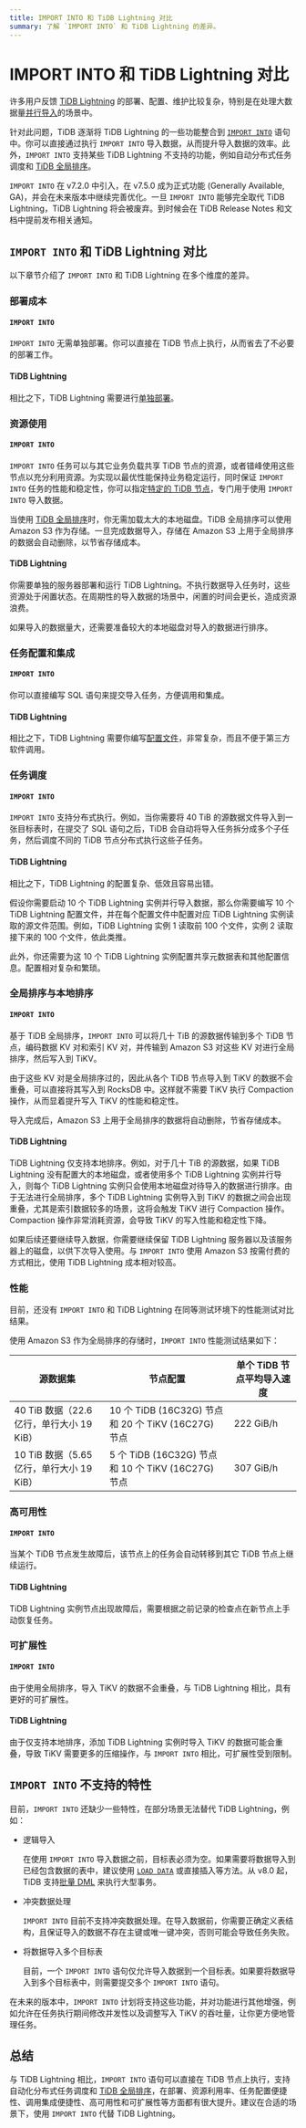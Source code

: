 ```yaml
---
title: IMPORT INTO 和 TiDB Lightning 对比
summary: 了解 `IMPORT INTO` 和 TiDB Lightning 的差异。
---
```


# IMPORT INTO 和 TiDB Lightning 对比

许多用户反馈 [TiDB Lightning](/tidb-lightning/tidb-lightning-configuration.md) 的部署、配置、维护比较复杂，特别是在处理大数据量[并行导入](/tidb-lightning/tidb-lightning-distributed-import.md)的场景中。

针对此问题，TiDB 逐渐将 TiDB Lightning 的一些功能整合到 [`IMPORT INTO`](/sql-statements/sql-statement-import-into.md) 语句中。你可以直接通过执行 `IMPORT INTO` 导入数据，从而提升导入数据的效率。此外，`IMPORT INTO` 支持某些 TiDB Lightning 不支持的功能，例如自动分布式任务调度和 [TiDB 全局排序](/tidb-global-sort.md)。

`IMPORT INTO` 在 v7.2.0 中引入，在 v7.5.0 成为正式功能 (Generally Available, GA)，并会在未来版本中继续完善优化。一旦 `IMPORT INTO` 能够完全取代 TiDB Lightning，TiDB Lightning 将会被废弃。到时候会在 TiDB Release Notes 和文档中提前发布相关通知。

## `IMPORT INTO` 和 TiDB Lightning 对比

以下章节介绍了 `IMPORT INTO` 和 TiDB Lightning 在多个维度的差异。

### 部署成本

#### `IMPORT INTO`

`IMPORT INTO` 无需单独部署。你可以直接在 TiDB 节点上执行，从而省去了不必要的部署工作。

#### TiDB Lightning

相比之下，TiDB Lightning 需要进行[单独部署](/tidb-lightning/deploy-tidb-lightning.md)。

### 资源使用

#### `IMPORT INTO`

`IMPORT INTO` 任务可以与其它业务负载共享 TiDB 节点的资源，或者错峰使用这些节点以充分利用资源。为实现以最优性能保持业务稳定运行，同时保证 `IMPORT INTO` 任务的性能和稳定性，你可以指定[特定的 TiDB 节点](/system-variables.md#tidb_service_scope-从-v740-版本开始引入)，专门用于使用 `IMPORT INTO` 导入数据。

当使用 [TiDB 全局排序](/tidb-global-sort.md)时，你无需加载太大的本地磁盘。TiDB 全局排序可以使用 Amazon S3 作为存储。一旦完成数据导入，存储在 Amazon S3 上用于全局排序的数据会自动删除，以节省存储成本。

#### TiDB Lightning

你需要单独的服务器部署和运行 TiDB Lightning。不执行数据导入任务时，这些资源处于闲置状态。在周期性的导入数据的场景中，闲置的时间会更长，造成资源浪费。

如果导入的数据量大，还需要准备较大的本地磁盘对导入的数据进行排序。

### 任务配置和集成

#### `IMPORT INTO`

你可以直接编写 SQL 语句来提交导入任务，方便调用和集成。

#### TiDB Lightning

相比之下，TiDB Lightning 需要你编写[配置文件](/tidb-lightning/tidb-lightning-configuration.md)，非常复杂，而且不便于第三方软件调用。

### 任务调度

#### `IMPORT INTO`

`IMPORT INTO` 支持分布式执行。例如，当你需要将 40 TiB 的源数据文件导入到一张目标表时，在提交了 SQL 语句之后，TiDB 会自动将导入任务拆分成多个子任务，然后调度不同的 TiDB 节点分布式执行这些子任务。

#### TiDB Lightning

相比之下，TiDB Lightning 的配置复杂、低效且容易出错。

假设你需要启动 10 个 TiDB Lightning 实例并行导入数据，那么你需要编写 10 个 TiDB Lightning 配置文件，并在每个配置文件中配置对应 TiDB Lightning 实例读取的源文件范围。例如，TiDB Lightning 实例 1 读取前 100 个文件，实例 2 读取接下来的 100 个文件，依此类推。

此外，你还需要为这 10 个 TiDB Lightning 实例配置共享元数据表和其他配置信息。配置相对复杂和繁琐。

### 全局排序与本地排序

#### `IMPORT INTO`

基于 TiDB 全局排序，`IMPORT INTO` 可以将几十 TiB 的源数据传输到多个 TiDB 节点，编码数据 KV 对和索引 KV 对，并传输到 Amazon S3 对这些 KV 对进行全局排序，然后写入到 TiKV。

由于这些 KV 对是全局排序过的，因此从各个 TiDB 节点导入到 TiKV 的数据不会重叠，可以直接将其写入到 RocksDB 中。这样就不需要 TiKV 执行 Compaction 操作，从而显着提升写入 TiKV 的性能和稳定性。

导入完成后，Amazon S3 上用于全局排序的数据将自动删除，节省存储成本。

#### TiDB Lightning

TiDB Lightning 仅支持本地排序。例如，对于几十 TiB 的源数据，如果 TiDB Lightning 没有配置大的本地磁盘，或者使用多个 TiDB Lightning 实例并行导入，则每个 TiDB Lightning 实例只会使用本地磁盘对待导入的数据进行排序。由于无法进行全局排序，多个 TiDB Lightning 实例导入到 TiKV 的数据之间会出现重叠，尤其是索引数据较多的场景，这将会触发 TiKV 进行 Compaction 操作。Compaction 操作非常消耗资源，会导致 TiKV 的写入性能和稳定性下降。

如果后续还要继续导入数据，你需要继续保留 TiDB Lightning 服务器以及该服务器上的磁盘，以供下次导入使用。与 `IMPORT INTO` 使用 Amazon S3 按需付费的方式相比，使用 TiDB Lightning 成本相对较高。

### 性能

目前，还没有 `IMPORT INTO` 和 TiDB Lightning 在同等测试环境下的性能测试对比结果。

使用 Amazon S3 作为全局排序的存储时，`IMPORT INTO` 性能测试结果如下：

| 源数据集                         | 节点配置                                       | 单个 TiDB 节点平均导入速度    |
|---------------------------------|----------------------------------------------|----------------------------|
| 40 TiB 数据（22.6 亿行，单行大小 19 KiB） | 10 个 TiDB (16C32G) 节点和 20 个 TiKV (16C27G) 节点  | 222 GiB/h        |
| 10 TiB 数据（5.65 亿行，单行大小 19 KiB） | 5 个 TiDB (16C32G) 节点和 10 个 TiKV (16C27G) 节点  | 307 GiB/h        |

### 高可用性

#### `IMPORT INTO`

当某个 TiDB 节点发生故障后，该节点上的任务会自动转移到其它 TiDB 节点上继续运行。

#### TiDB Lightning

TiDB Lightning 实例节点出现故障后，需要根据之前记录的检查点在新节点上手动恢复任务。

### 可扩展性

#### `IMPORT INTO`

由于使用全局排序，导入 TiKV 的数据不会重叠，与 TiDB Lightning 相比，具有更好的可扩展性。

#### TiDB Lightning

由于仅支持本地排序，添加 TiDB Lightning 实例时导入 TiKV 的数据可能会重叠，导致 TiKV 需要更多的压缩操作，与 `IMPORT INTO` 相比，可扩展性受到限制。

## `IMPORT INTO` 不支持的特性

目前，`IMPORT INTO` 还缺少一些特性，在部分场景无法替代 TiDB Lightning，例如：

- 逻辑导入

    在使用 `IMPORT INTO` 导入数据之前，目标表必须为空。如果需要将数据导入到已经包含数据的表中，建议使用 [`LOAD DATA`](/sql-statements/sql-statement-load-data.md) 或直接插入等方法。从 v8.0 起，TiDB 支持[批量 DML](/system-variables.md#tidb_dml_type-从-v800-版本开始引入) 来执行大型事务。

- 冲突数据处理

    `IMPORT INTO` 目前不支持冲突数据处理。在导入数据前，你需要正确定义表结构，且保证导入的数据不存在主键或唯一键冲突，否则可能会导致任务失败。

- 将数据导入多个目标表

    目前，一个 `IMPORT INTO` 语句仅允许导入数据到一个目标表。如果要将数据导入到多个目标表中，则需要提交多个 `IMPORT INTO` 语句。

在未来的版本中，`IMPORT INTO` 计划将支持这些功能，并对功能进行其他增强，例如允许在任务执行期间修改并发性以及调整写入 TiKV 的吞吐量，让你更方便地管理任务。

## 总结

与 TiDB Lightning 相比，`IMPORT INTO` 语句可以直接在 TiDB 节点上执行，支持自动化分布式任务调度和 [TiDB 全局排序](/tidb-global-sort.md)，在部署、资源利用率、任务配置便捷性、调用集成便捷性、高可用性和可扩展性等方面都有很大提升。建议在合适的场景下，使用 `IMPORT INTO` 代替 TiDB Lightning。
